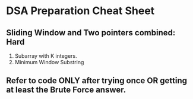 # DSA Preparation Cheat Sheet

## Sliding Window and Two pointers combined: Hard

1. Subarray with K integers.
2. Minimum Window Substring

## Refer to code ONLY after trying once OR getting at least the Brute Force answer.
